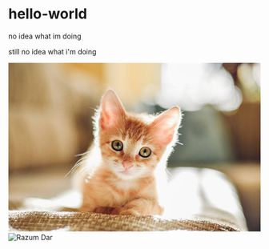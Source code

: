 # hello-world
no idea what im doing

still
no
idea
what i'm doing

![Cute Kitten](./pictures/kitten.jpg)
![Razum Dar](./pictures/Razum-dar.jpg)
